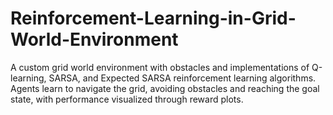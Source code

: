 # Reinforcement-Learning-in-Grid-World-Environment
A custom grid world environment with obstacles and implementations of Q-learning, SARSA, and Expected SARSA reinforcement learning algorithms. Agents learn to navigate the grid, avoiding obstacles and reaching the goal state, with performance visualized through reward plots.
